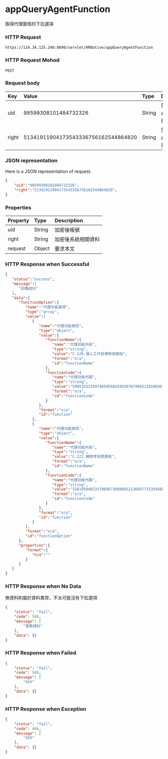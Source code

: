 # appQueryAgentFunction
取得代理簽核的下拉選項

### HTTP Request
```
https://114.34.125.246:8090/servlet/HRNative/appQueryAgentFunction
```

### HTTP Request Mehod
```
POST
```

### Request body
| Key | Value | Type | Description |
|:----------|:-------------|:-----|:------------|
| uid | 98599308101484732326 | String | 需透過appLogin取得
| right | 51341911904173543336756162544864820 | String | 需透過appLogin取得 |

### JSON representation
Here is a JSON representation of request.
```json
{
    "uid":"98599308101484732326",
    "right":"51341911904173543336756162544864820",
}
```

### Properties
| Property | Type | Description |
|:---------|:-----|:------------|
| uid   | String | 加密後帳號 |
| right | String | 加密後系統相關資料 |
| request | Object | 要求本文 |

### HTTP Response when Successful
```json
{
   "status":"success",
   "message":[
      "回傳成功"
   ],
   "data":{
      "functionOption":{
         "name":"代理功能選項",
         "type":"array",
         "value":[
            {
               "name":"代理功能資訊",
               "type":"object",
               "value":{
                  "functionName":{
                     "name":"代理功能內容",
                     "type":"string",
                     "value":"C.126.個人工作目標修改簽核",
                     "format":"n/a",
                     "id":"functionName"
                  },
                  "functionCode":{
                     "name":"代理功能代碼",
                     "type":"string",
                     "value":"590535521097405056829363076749951101069612102461523530525384772277901512134546",
                     "format":"n/a",
                     "id":"functionCode"
                  }
               },
               "format":"n/a",
               "id":"function"
            },
            {
               "name":"代理功能資訊",
               "type":"object",
               "value":{
                  "functionName":{
                     "name":"代理功能內容",
                     "type":"string",
                     "value":"C.221.績效考核表簽核",
                     "format":"n/a",
                     "id":"functionName"
                  },
                  "functionCode":{
                     "name":"代理功能代碼",
                     "type":"string",
                     "value":"32819584023378686730886652136667731359480025202980105526370",
                     "format":"n/a",
                     "id":"functionCode"
                  }
               },
               "format":"n/a",
               "id":"function"
            }
         ],
         "format":"n/a",
         "id":"functionOption"
      },
      "properties":{
         "format":{
            "n/a":""
         }
      }
   }
}
```

### HTTP Response when No Data 
無資料則屬於資料異常，不太可能沒有下拉選項
```json
{
    "status": "fail",
    "code": 500,
    "message": [
        "查無資料"
    ],
    "data": {}
}
```

### HTTP Response when Failed
```json
{
    "status": "fail",
    "code": 500,
    "message": [
        "XXX"
    ],
    "data": {}
}
```

### HTTP Response when Exception
```json
{
    "status": "fail",
    "code": 406,
    "message": [
        "XXX"
    ],
    "data": {}
}
```

